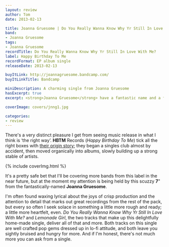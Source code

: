 ```yaml
---
layout: review
author: Tom
date: 2013-02-13

title: Joanna Gruesome | Do You Really Wanna Know Why Yr Still In Love With Me?
band:
- Joanna Gruesome
tags:
- Joanna Gruesome
recordTitle: Do You Really Wanna Know Why Yr Still In Love With Me?
label: Happy Birthday To Me
recordFormat: EP album single
releaseDate: 2013-02-13

buyItLink: http://joannagruesome.bandcamp.com/
buyItLinkTitle: Bandcamp

miniDescription: A charming single from Joanna Gruesome
hasExcerpt: true
excerpt: <strong>Joanna Gruesome</strong> have a fantastic name and a fantastic record label. Their single's pretty good, too.

coverImage: covers/jnng1.jpg

categories:
- review
---
```


There's a very distinct pleasure I get from seeing music release in what I think is ‘the right way’. **HBTM** Records (*Happy Birthday To Me*) tick all the right boxes with [their origin story](http://hhbtm.com/faq); they began a singles club almost by accident, then moved organically into albums, slowly building up a strong stable of artists.

<div>{% include coverImg.html %}</div>

It's a pretty safe bet that I'll be covering more bands from this label in the near future, but at the moment my attention is being held by this scuzzy **7**" from the fantastically-named **Joanna Gruesome**.

I'm often found waxing lyrical about the joys of crisp production and the attention to detail that marks out great recordings from the rest of the pack, but every so often I seek solace in something a little more rough and ready; a little more heartfelt, even. *Do You Really Wanna Know Why Yr Still In Love With Me?* and *Lemonade Girl*, the two tracks that make up this delightfully home-made single, deliver all of that and more. Both tracks on this single are well crafted pop gems dressed up in lo-fi attitude, and both leave you sightly bruised and hungry for more. And if I'm honest, there's not much more you can ask from a single.


